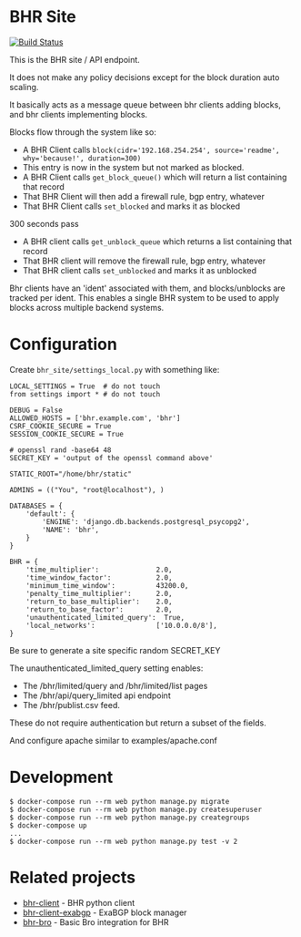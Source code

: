 BHR Site
========

[![Build Status](https://travis-ci.org/ncsa/bhr-site.svg?branch=master)](https://travis-ci.org/ncsa/bhr-site)

This is the BHR site / API endpoint.

It does not make any policy decisions except for the block duration auto scaling.

It basically acts as a message queue between bhr clients adding blocks, and bhr
clients implementing blocks.

Blocks flow through the system like so:

* A BHR Client calls `block(cidr='192.168.254.254', source='readme', why='because!', duration=300)`
* This entry is now in the system but not marked as blocked.
* A BHR Client calls `get_block_queue()` which will return a list containing that record
* That BHR Client will then add a firewall rule, bgp entry, whatever
* That BHR Client calls `set_blocked` and marks it as blocked

300 seconds pass

* A BHR client calls `get_unblock_queue` which returns a list containing that record
* That BHR client will remove the firewall rule, bgp entry, whatever
* That BHR client calls `set_unblocked` and marks it as unblocked

Bhr clients have an 'ident' associated with them, and blocks/unblocks are
tracked per ident.  This enables a single BHR system to be used to apply blocks
across multiple backend systems.

Configuration
=============

Create `bhr_site/settings_local.py` with something like:

    LOCAL_SETTINGS = True  # do not touch
    from settings import * # do not touch

    DEBUG = False
    ALLOWED_HOSTS = ['bhr.example.com', 'bhr']
    CSRF_COOKIE_SECURE = True
    SESSION_COOKIE_SECURE = True

    # openssl rand -base64 48
    SECRET_KEY = 'output of the openssl command above'

    STATIC_ROOT="/home/bhr/static"

    ADMINS = (("You", "root@localhost"), )

    DATABASES = {
        'default': {
            'ENGINE': 'django.db.backends.postgresql_psycopg2',
            'NAME': 'bhr',
        }
    }

    BHR = {
        'time_multiplier':              2.0,
        'time_window_factor':           2.0,
        'minimum_time_window':          43200.0,
        'penalty_time_multiplier':      2.0,
        'return_to_base_multiplier':    2.0,
        'return_to_base_factor':        2.0,
        'unauthenticated_limited_query':  True,
        'local_networks':               ['10.0.0.0/8'],
    }

Be sure to generate a site specific random SECRET\_KEY

The unauthenticated\_limited\_query setting enables:

* The /bhr/limited/query and /bhr/limited/list pages
* The /bhr/api/query\_limited api endpoint
* The /bhr/publist.csv feed.

These do not require authentication but return a subset of the fields.

And configure apache similar to examples/apache.conf

Development
===========

    $ docker-compose run --rm web python manage.py migrate
    $ docker-compose run --rm web python manage.py createsuperuser
    $ docker-compose run --rm web python manage.py creategroups
    $ docker-compose up
    ...
    $ docker-compose run --rm web python manage.py test -v 2

Related projects
================

* [bhr-client](https://github.com/ncsa/bhr-client) - BHR python client
* [bhr-client-exabgp](https://github.com/ncsa/bhr-client-exabgp) - ExaBGP block manager
* [bhr-bro](https://github.com/ncsa/bhr-bro) - Basic Bro integration for BHR
